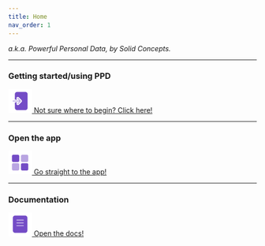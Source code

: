 ```yaml
---
title: Home
nav_order: 1
---
```


*a.k.a. Powerful Personal Data, by Solid Concepts.*

---

### Getting started/using PPD
[
    ![Icon of an entrance to link to getting started](assets/icons/Entrance-Duotone.svg)
    Not sure where to begin? Click here!
](getting-started)

---

### Open the app
[
    ![Icon of squares in a grid to link to the web interface](assets/icons/Apps-Duotone.svg)
    Go straight to the app!
](app/)

---

### Documentation
[
    ![Icon of a paper to link to documentation](assets/icons/Document-Duotone.svg) 
    Open the docs!
](docs/)



